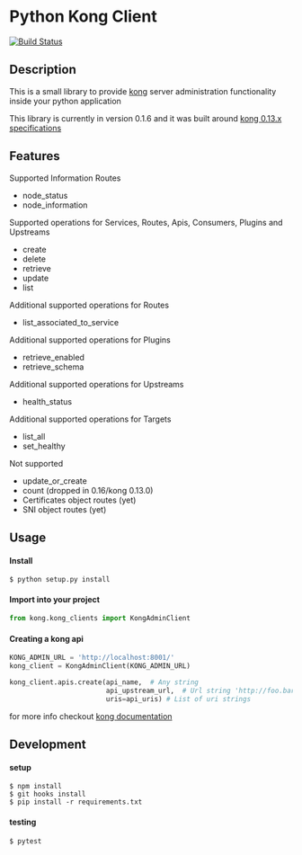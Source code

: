 # Python Kong Client
[![Build Status](https://travis-ci.org/SebastianHGonzalez/python-kong-client.svg?branch=master)](https://travis-ci.org/SebastianHGonzalez/python-kong-client) 

## Description
This is a small library to provide [kong](http://getkong.org/) server administration functionality inside your python application

This library is currently in version 0.1.6 and it was built around [kong 0.13.x specifications](https://getkong.org/docs/0.13.x/admin-api/)

## Features
Supported Information Routes
- node_status
- node_information

Supported operations for Services, Routes, Apis, Consumers, Plugins and Upstreams
- create
- delete
- retrieve
- update
- list

Additional supported operations for Routes
- list_associated_to_service

Additional supported operations for Plugins
- retrieve_enabled
- retrieve_schema

Additional supported operations for Upstreams
- health_status

Additional supported operations for Targets
- list_all
- set_healthy

Not supported
- update_or_create
- count (dropped in 0.16/kong 0.13.0)
- Certificates object routes (yet)
- SNI object routes (yet)

## Usage
#### Install
    $ python setup.py install
    
#### Import into your project
```python
from kong.kong_clients import KongAdminClient
```
#### Creating a kong api
```python
KONG_ADMIN_URL = 'http://localhost:8001/'
kong_client = KongAdminClient(KONG_ADMIN_URL)

kong_client.apis.create(api_name,  # Any string
                        api_upstream_url,  # Url string 'http://foo.bar/something"
                        uris=api_uris) # List of uri strings
```
for more info checkout [kong documentation](https://getkong.org/docs/0.13.x/admin-api/)

## Development
#### setup
    $ npm install
    $ git hooks install
    $ pip install -r requirements.txt
    
#### testing
    $ pytest